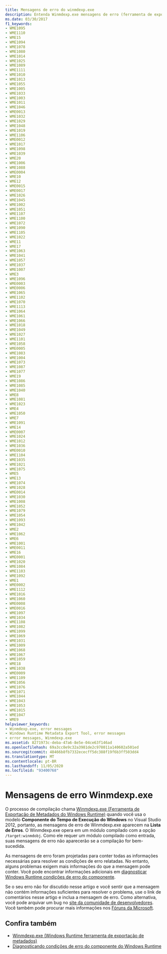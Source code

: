 ```yaml
---
title: Mensagens de erro do winmdexp.exe
description: Entenda Winmdexp.exe mensagens de erro (ferramenta de exportação de metadados do tempo de execução do Windows), que aparecem somente durante o processo de compilação se a compilação do .NET for bem sucedido.
ms.date: 03/30/2017
f1_keywords:
- WME1095
- WME1110
- WME15
- WME1094
- WME1078
- WME1080
- WME1014
- WME1025
- WME1089
- WME1111
- WME1010
- WME1013
- WME1055
- WME1005
- WME1033
- WME1003
- WME1011
- WME1046
- WME0013
- WME1032
- WME1029
- WME1048
- WME1019
- WME1106
- WME0012
- WME1017
- WME1098
- WME1039
- WME20
- WME1006
- WME1088
- WME0004
- WME10
- WME12
- WME0015
- WME0017
- WME1026
- WME1045
- WME1002
- WME1051
- WME1107
- WME1100
- WME1072
- WME1090
- WME1105
- WME1022
- WME11
- WME17
- WME1063
- WME1041
- WME1057
- WME1037
- WME1007
- WME3
- WME1096
- WME0003
- WME0006
- WME1065
- WME1102
- WME1070
- WME1113
- WME1064
- WME1061
- WME1066
- WME1018
- WME1049
- WME1027
- WME1101
- WME1058
- WME0005
- WME1083
- WME1004
- WME1073
- WME1087
- WME1077
- WME19
- WME1086
- WME1085
- WME1040
- WME8
- WME1081
- WME1023
- WME4
- WME1050
- WME7
- WME1091
- WME14
- WME0007
- WME1024
- WME1012
- WME1036
- WME0010
- WME1104
- WME1035
- WME1021
- WME1075
- WME5
- WME13
- WME1074
- WME1028
- WME0014
- WME1030
- WME1008
- WME1052
- WME1079
- WME1054
- WME1093
- WME1042
- WME2
- WME1062
- WME6
- WME1001
- WME0011
- WME16
- WME0001
- WME1020
- WME1084
- WME1103
- WME1092
- WME1
- WME0002
- WME1112
- WME1016
- WME1060
- WME0008
- WME0016
- WME1097
- WME1034
- WME1108
- WME1082
- WME1099
- WME1069
- WME1031
- WME1009
- WME1068
- WME1067
- WME1059
- WME18
- WME1038
- WME0009
- WME1109
- WME1056
- WME1076
- WME1071
- WME1044
- WME1043
- WME1053
- WME1015
- WME1047
- WME9
helpviewer_keywords:
- Winmdexp.exe, error messages
- Windows Runtime Metadata Export Tool, error messages
- error messages, Winmdexp.exe
ms.assetid: 8271973c-deba-47a6-8e5e-04ce63f146ad
ms.openlocfilehash: 69a3cc8e9c32a3981de2c978011a140602a501ed
ms.sourcegitcommit: 48466b8fb7332ececff5dc388f19f6b3ff503dd4
ms.translationtype: MT
ms.contentlocale: pt-BR
ms.lasthandoff: 11/05/2020
ms.locfileid: "93400768"
---
```

# <a name="winmdexpexe-error-messages"></a>Mensagens de erro Winmdexp.exe

O processo de compilação chama [Winmdexp.exe (Ferramenta de Exportação de Metadados do Windows Runtime)](winmdexp-exe-windows-runtime-metadata-export-tool.md) quando você usa o modelo **Componente do Tempo de Execução do Windows** no Visual Studio 2012, portanto, as mensagens de erro de Winmdexp.exe aparecem na **Lista de Erros**. O Winmdexp.exe opera em um módulo compilado com a opção `/target:winmdobj`. Como ele requer um módulo compilado como entrada, suas mensagens de erro não aparecerão se a compilação for bem-sucedida.

As mensagens de erro foram projetadas para conter todas as informações necessárias para resolver as condições de erro relatadas. No entanto, alguns problemas exigem mais informações do que a mensagem pode conter. Você pode encontrar informações adicionais em [diagnosticar Windows Runtime condições de erro do componente](/previous-versions/hh977010(v=vs.110)).

Se o seu erro não for discutido nesse artigo e você sentir que a mensagem não contém informações suficientes para resolver o problema, use o link de comentários nesse artigo e inclua a mensagem de erro. Como alternativa, você pode arquivar um bug no [site da comunidade de desenvolvedores](https://aka.ms/feedback/report?space=61). Você também pode procurar mais informações nos [Fóruns da Microsoft](https://social.msdn.microsoft.com/Forums/).

## <a name="see-also"></a>Confira também

- [Winmdexp.exe (Windows Runtime ferramenta de exportação de metadados)](winmdexp-exe-windows-runtime-metadata-export-tool.md)
- [Diagnosticando condições de erro do componente do Windows Runtime](/previous-versions/hh977010(v=vs.110))
